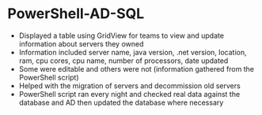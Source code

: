 # PowerShell-AD-SQL


- Displayed a table using GridView for teams to view and update information about servers they owned
- Information included server name, java version, .net version, location, ram, cpu cores, cpu name, number of processors, date updated
- Some were editable and others were not (information gathered from the PowerShell script)
- Helped with the migration of servers and decommission old servers
- PowerShell script ran every night and checked real data against the database and AD then updated the database where necessary
